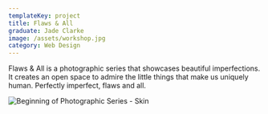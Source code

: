 ```yaml
---
templateKey: project
title: Flaws & All
graduate: Jade Clarke
image: /assets/workshop.jpg
category: Web Design
---
```

Flaws & All is a photographic series that showcases beautiful imperfections. It creates an open space to admire the little things that make us uniquely human. Perfectly imperfect, flaws and all.



![Beginning of Photographic Series - Skin](/assets/flawsandall.jpg)
